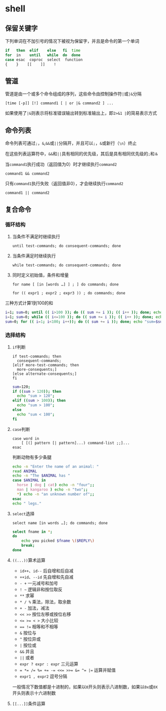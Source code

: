 # shell

## 保留关键字

下列单词在不加引号的情况下被视为保留字，并且是命令的第一个单词
```bash
if   then  elif    else   fi  time
for  in	   until   while  do  done
case esac  coproc  select  function
{    }    [[    ]]    !
```

## 管道

管道是由一个或多个命令组成的序列，这些命令由控制操作符`|`或`|&`分隔
```
[time [-p]] [!] command1 [ | or |& command2 ] ...
```
如果使用了`|&`则表示将标准错误输出转到标准输出上，即`2>&1 |`的简易表示方式

## 命令列表

命令列表可通过`;`，`&`,`&&`或`||`分隔开，并且可以`;`，`&`或新行（`\n`）终止

在这些列表运算符中，`&&`和`||`具有相同的优先级，其后是具有相同优先级的`;`和`＆`

当`command1`执行成功（返回值为0）时才继续执行`command2`
```
command1 && command2
```
只有`command1`执行失败（返回值非0），才会继续执行`command2`
```
command1 || command2
```

## 复合命令

### 循环结构

1. 当条件不满足时继续执行
    ```
    until test-commands; do consequent-commands; done
    ```

2. 当条件满足时继续执行
    ```
    while test-commands; do consequent-commands; done
    ```

3. 同时定义初始值，条件和增量
    ```
    for name [ [in [words …] ] ; ] do commands; done
    ```
    ```
    for (( expr1 ; expr2 ; expr3 )) ; do commands; done
    ```

三种方式计算1到100的和
```bash
i=1; sum=0; until (( i>100 )); do (( sum += i )); (( i++ )); done; echo "sum=$sum";
i=1; sum=0; while (( i<=100 )); do (( sum += i )); (( i++ )); done; echo "sum=$sum";
sum=0; for (( i=1; i<100; i++)); do (( sum += i )); done; echo "sum=$sum";
```

### 选择结构

1. `if`判断
    ```
    if test-commands; then
      consequent-commands;
    [elif more-test-commands; then
      more-consequents;]
    [else alternate-consequents;]
    fi
    ```
    ```bash
    sum=120;
    if ((sum > 120)); then
      echo "sum > 120";
    elif ((sum > 100)); then
      echo "sum > 100";
    else
      echo "sum < 100";
    fi
    ```

2. `case`判断
    ```
    case word in
        [ [(] pattern [| pattern]...) command-list ;;]...
    esac
    ```
    判断动物有多少条腿
    ```bash
    echo -n "Enter the name of an animal: "
    read ANIMAL
    echo -n "The $ANIMAL has "
    case $ANIMAL in
      horse | dog | cat) echo -n "four";;
      man | kangaroo ) echo -n "two";;
      *) echo -n "an unknown number of";;
    esac
    echo " legs."
    ```

3. `select`选择
    ```
    select name [in words …]; do commands; done
    ```
    ```bash
    select fname in *;
    do
        echo you picked $fname \($REPLY\)
        break;
    done
    ```

4. `((...))`算术运算

    - `id++`、`id--` 后自增和后自减
    - `++id`、`--id` 先自增和先自减
    - `- +` 一元减号和加号
    - `! ~` 逻辑非和按位取反
    - `**` 求幂
    - `* / %` 乘法，除法，取余数
    - `+ -` 加法，减法
    - `<< >>` 按位左移或按位右移
    - `<= >= < >` 大小比较
    - `== !=` 相等和不相等
    - `&` 按位与
    - `^` 按位异或
    - `|` 按位或
    - `&&` 并且
    - `||` 或者
    - `expr ? expr : expr` 三元运算
    - `= *= /= %= += -= <<= >>= &= ^= |=` 运算并赋值
    - `expr1 , expr2` 逗号分隔

    一般情况下数值都是十进制的，如果以`0`开头则表示八进制数，如果以`0x`或`0X`开头则表示十六进制数

5. `[[...]]`条件运算
